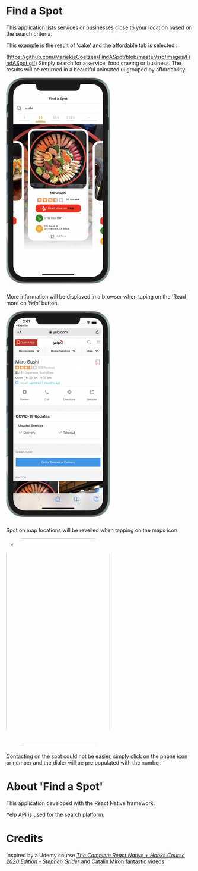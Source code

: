 # Find a Spot 
This application lists services or businesses close to your location based on the search criteria.  

This example is the result of 'cake' and the affordable tab is selected :

(https://github.com/MariekieCoetzee/FindASpot/blob/master/src/images/FindASpot.gif)
Simply search for a service, food craving or business.  The results will be returned in a beautiful animated ui grouped by affordability.

<img src="./src/images/FASSearchDemo.png" style="width: 280px; height:553px; border-radius:45px; margin-bottom:10px"/>

More information will be displayed in a browser when taping on the 'Read more on *Yelp*' button.

<img src="./src/images/FASYelpDemo.png" style="width: 280px; height:553px; border-radius:45px; margin-bottom:10px"/>

Spot on map locations will be reveiled  when tapping on the maps icon.

<img src="./src/images/FASMapDemo.png" style="width: 280px; height:553px; border-radius:45px; margin-bottom:10px"/>

Contacting on the spot could not be easier, simply click on the phone icon or number and the dialer will be pre populated with the number.


# About 'Find a Spot'

This application developed with the React Native framework.

[Yelp API](http://www.yelp.com) is used for the search platform.

# Credits
Inspired by a Udemy course *[The Complete React Native + Hooks Course 2020 Edition - Stephen Grider](https://www.udemy.com/course/the-complete-react-native-and-redux-course/)*  and [Catalin Miron fantastic videos](https://www.youtube.com/channel/UCTcH04SRuyedaSuuQVeAcdg)
